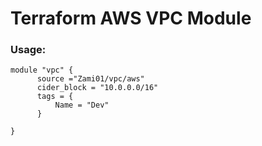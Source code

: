 # Terraform AWS VPC Module
### Usage:
``` 
module "vpc" {
      source ="Zami01/vpc/aws" 
      cider_block = "10.0.0.0/16"
      tags = {
          Name = "Dev"
      }
  
}
```